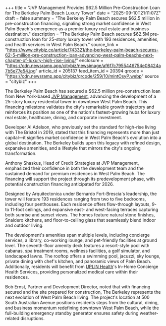 +++
title = "JVP Management Provides $62.5 Million Pre-Construction Loan for The Berkeley Palm Beach Luxury Tower"
date = "2025-09-10T21:11:07Z"
draft = false
summary = "The Berkeley Palm Beach secures $62.5 million in pre-construction financing, signaling strong market confidence in West Palm Beach's emergence as a premier luxury real estate and business destination."
description = "The Berkeley Palm Beach secures $62.5M pre-construction loan for 25-story luxury tower with 193 residences, amenities, and health services in West Palm Beach."
source_link = "https://www.citybiz.co/article/743321/the-berkeley-palm-beach-secures-62-5-million-pre-construction-loan-advancing-west-palm-beachs-next-chapter-of-luxury-high-rise-living/"
enclosure = "https://cdn.newsramp.app/citybiz/newsimage/af6f7c7955446754e08424a7b5e77e54.jpg"
article_id = 205137
feed_item_id = 20394
qrcode = "https://cdn.newsramp.app/citybiz/qrcode/259/10/mintOsyP.webp"
source = "citybiz"
+++

<p>The Berkeley Palm Beach has secured a $62.5 million pre-construction loan from New York-based <a href="https://jvpmanagement.com" rel="nofollow" target="_blank">JVP Management</a>, advancing the development of a 25-story luxury residential tower in downtown West Palm Beach. This financing milestone validates the city's remarkable growth trajectory and reinforces its position as one of the nation's fastest-growing hubs for luxury real estate, healthcare, dining, and corporate investment.</p><p>Developer Al Adelson, who previously set the standard for high-rise living with The Bristol in 2019, stated that this financing represents more than just capital—it signifies market confidence in West Palm Beach's evolution into a global destination. The Berkeley builds upon this legacy with refined design, expansive amenities, and a lifestyle that mirrors the city's ongoing transformation.</p><p>Anthony Shaskus, Head of Credit Strategies at JVP Management, emphasized their confidence in both the development team and the sustained demand for premium residences in West Palm Beach. The financing will support the project through its predevelopment phase, with potential construction financing anticipated for 2026.</p><p>Designed by Arquitectonica under Bernardo Fort-Brescia's leadership, the tower will feature 193 residences ranging from two to five bedrooms, including four penthouses. Each residence offers flow-through layouts, 9- to 11-foot ceilings, and expansive east- and west-facing terraces capturing both sunrise and sunset views. The homes feature natural stone finishes, Snaidero kitchens, and floor-to-ceiling glass that seamlessly blend indoor and outdoor living.</p><p>The development's amenities span multiple levels, including concierge services, a library, co-working lounge, and pet-friendly facilities at ground level. The seventh-floor amenity deck features a resort-style pool with cabanas, spa treatment rooms, wellness facilities, a golf simulator, and landscaped lawns. The rooftop offers a swimming pool, jacuzzi, sky lounge, private dining with chef's kitchen, and panoramic views of Palm Beach. Additionally, residents will benefit from <a href="https://uplinhealth.com" rel="nofollow" target="_blank">UPLIN Health</a>'s In-Home Concierge Health Services, providing personalized medical care within their residences.</p><p>Bob Ernst, Partner and Development Director, noted that with financing secured and the site prepared for construction, The Berkeley represents the next evolution of West Palm Beach living. The project's location at 500 South Australian Avenue positions residents steps from the cultural, dining, and business momentum redefining downtown West Palm Beach, while the full-building emergency standby generator ensures safety during weather-related disruptions.</p>